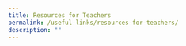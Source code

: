 ```yaml
---
title: Resources for Teachers
permalink: /useful-links/resources-for-teachers/
description: ""
---
```

